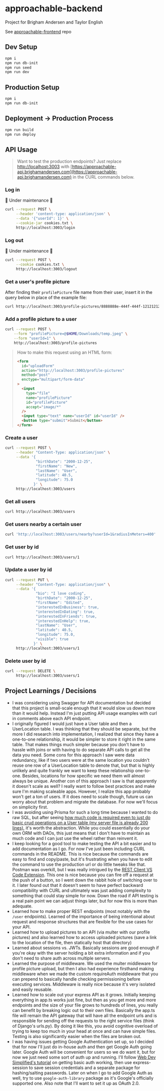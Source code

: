 # approachable-backend

Project for Brigham Andersen and Taylor English

See [approachable-frontend](https://github.com/janksmap/approachable-frontend) repo

## Dev Setup

```bash
npm i
npm run db-init
npm run seed
npm run dev
```

## Production Setup

```bash
npm i
npm run db-init
```

## Deployment -> Production Process

```bash
npm run build
npm run deploy
```

## API Usage

> Want to test the production endpoints? Just replace [http://localhost:3003](http://localhost:3003) with [https://approachable-api.brighamandersen.com](https://approachable-api.brighamandersen.com) in the CURL commands below.

### Log in

🚧 Under maintenance 🚧

```bash
curl --request POST \
     --header 'content-type: application/json' \
     --data '{"userId": 1}' \
     --cookie-jar cookies.txt \
     http://localhost:3003/login
```

### Log out

🚧 Under maintenance 🚧

```bash
curl --request POST \
     --cookie cookies.txt \
     http://localhost:3003/logout
```

### Get a user's profile picture

After finding their `profilePicture` file name from their user, insert it in the query below in place of the example file:

```bash
curl http://localhost:3003/profile-pictures/8888888e-444f-444f-1212121212tw.jpeg
```

### Add a profile picture to a user

```bash
curl --request POST \
    --form "profilePicture=@$HOME/Downloads/temp.jpeg" \
    --form "userId=1" \
    http://localhost:3003/profile-pictures
```

> How to make this request using an HTML form:
>
> ```html
> <form
>   id="uploadForm"
>   action="http://localhost:3003/profile-pictures"
>   method="post"
>   enctype="multipart/form-data"
> >
>   <input
>     type="file"
>     name="profilePicture"
>     id="profilePicture"
>     accept="image/*"
>   />
>   <input type="text" name="userId" id="userId" />
>   <button type="submit">Submit</button>
> </form>
> ```

### Create a user

```bash
curl --request POST \
     --header "Content-Type: application/json" \
     --data '{
              "birthDate": "2000-12-25",
              "firstName": "New",
              "lastName": "User",
              "latitude": 40.5,
              "longitude": 75.0
             }' \
     http://localhost:3003/users
```

### Get all users

```bash
curl http://localhost:3003/users
```

### Get users nearby a certain user

```bash
curl 'http://localhost:3003/users/nearby?userId=1&radiusInMeters=400'
```

### Get user by id

```bash
curl http://localhost:3003/users/1
```

### Update a user by id

```bash
curl --request PUT \
     --header "Content-Type: application/json" \
     --data '{
              "bio": "I love coding",
              "birthDate": "2000-12-25",
              "firstName": "Edited",
              "interestedInBusiness": true,
              "interestedInDating": true,
              "interestedInFriends": true,
              "interestedInHelp": true,
              "lastName": "User",
              "latitude": 40.5,
              "longitude": 75.0,
              "visible": true
             }' \
     http://localhost:3003/users/1
```

### Delete user by id

```bash
curl --request DELETE \
     http://localhost:3003/users/1
```

## Project Learnings / Decisions

- I was considering using Swagger for API documentation but decided that this project is small-scale enough that it would slow us down more than it would help. Instead I'm just putting API usage examples with curl in comments above each API endpoint.
- I originally figured I would just have a User table and then a UserLocation table. I was thinking that they should be separate, but the more I did research into implementation, I realized that since they have a one-to-one relationship, it would be simpler to store it right in the same table. That makes things much simpler because you don't have to hassle with joins or with having to do separate API calls to get all the data you need. Some cons for this approach I saw were data redundancy, like if two users were at the same location you couldn't reuse one row of a UserLocation table to denote that, but that is highly unlikely and quite frankly we want to keep these relationship one-to-one. Besides, locations for how specific we need them will almost always be unique. Another con of this approach I saw is that apparently it doesn't scale as well? I really want to follow best practices and make sure I'm making scaleable apps. However, I realize this app probably won't get a ton of users. If it does need to scale though, future us can worry about that problem and migrate the database. For now we'll focus on simplicity first.
- I was avoiding using Prisma for such a long time because I wanted to do raw SQL, but after seeing [how much code is required even to just do basic crud operations on a User table (my server file is already 200 lines)](https://github.com/brighambandersen/approachable-backend/blob/12d5e945ab1b015efc96b47ed86a3adf98452704/src/server.ts#L126), it's worth the abstraction. While you could essentially do your own ORM with DAOs, this just means that I don't have to maintain as much code and I can just use the wheel rather than reinvent it.
- I keep looking for a good tool to make testing the API a bit easier and to add documentation as I go. For now I've just been including CURL commands in the README. This is nice because the commands are easy to find and copy/paste, but it's frustrating when you have to edit the command to use the production url or do little tweaks like that. Postman was overkill, but I was really intrigued by the [REST Client VS Code Extension](https://marketplace.visualstudio.com/items?itemName=humao.rest-client). This one is nice because you can fire off a request at the push of a button, so I went down the rabbit hole of switching over to it. I later found out that it doesn't seem to have perfect backward compatibility with CURL and ultimately was just adding complexity to something that could stay simple for now. Down the road if API testing is a real pain point we can adjust things later, but for now this is more than adequate.
- Learned how to make proper REST endpoints (most notably with the `/user` endpoints). Learned of the importance of being intentional about request and response structures that are flexible for the use cases for your API.
- Learned how to upload pictures to an API (via multer with our profile pictures) and also learned how to access uploaded pictures (save a link to the location of the file, then statically host that directory)
- Learned about sessions vs. JWTs. Basically sessions are good enough if you're okay with the server holding a bit extra information and if you don't need to share auth across multiple servers.
- Learned the purpose of middleware. We used the multer middleware for profile picture upload, but then I also had experience firsthand making middleware when we made the custom requireAuth middleware that you can prepend to basically handle checking permissioning before executing services. Middleware is really nice because it's very isolated and easily reusable.
- Learned how to scale out your express API as it grows. Initially keeping everything in app.ts works just fine, but then as you get more and more endpoints and the size of your file grows to hundreds of lines, you really can benefit by breaking logic out to their own files. Basically the app.ts file will remain the API gateway that will have all the endpoint urls and is responsible for sending off the requests to the right service files (think of Django's urls.py). By doing it like this, you avoid cognitive overload of trying to keep too much in your head at once and can have simple files. Testing is also significantly easier when the files are broken out.
- I was having issues getting Google Authentication set up, so I decided that for now I'll just do in-house auth and then get Google Auth going later. Google Auth will be convenient for users so we do want it, but for now we just need some sort of auth up and running. I'll follow [Web Dev Simplified's tutorial](https://www.youtube.com/watch?v=Ud5xKCYQTjM) on getting basic auth working, then use express-session to save session credentials and a separate package for hashing/salting passwords. Later on when I go to add Google Auth as well, try to use `google-auth-library` package as it's Google's officially supported one. Also note that I'll want to set it up as OAuth 2.0.

